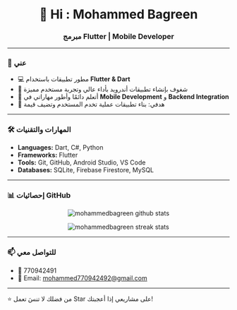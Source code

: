 <h1 align="center">👋 Hi : Mohammed Bagreen </h1>
<h3 align="center">مبرمج Flutter | Mobile Developer</h3>

---

### 🚀 عني
- 💻 مطور تطبيقات باستخدام **Flutter & Dart**  
- 📱 شغوف بإنشاء تطبيقات أندرويد  بأداء عالي وتجربة مستخدم مميزة  
- 🌱 أتعلم دائمًا وأطور مهاراتي في **Mobile Development** و **Backend Integration**  
- 🎯 هدفي: بناء تطبيقات عملية تخدم المستخدم وتضيف قيمة  

---

### 🛠️ المهارات والتقنيات
- **Languages:** Dart, C#, Python  
- **Frameworks:** Flutter 
- **Tools:** Git, GitHub, Android Studio, VS Code  
- **Databases:** SQLite, Firebase Firestore, MySQL  

---

### 📊 إحصائيات GitHub
<p align="center">
  <img src="https://github-readme-stats.vercel.app/api?username=mohammedbagreen&show_icons=true&theme=radical" alt="mohammedbagreen github stats"/>
</p>

<p align="center">
  <img src="https://github-readme-streak-stats.herokuapp.com/?user=mohammedbagreen&theme=radical" alt="mohammedbagreen streak stats"/>
</p>

---

### 📫 للتواصل معي
- 💼 770942491 
- 📧 Email: mohammed770942492@gmail.com
  

---

⭐️ من فضلك لا تنسَ تعمل Star على مشاريعي إذا أعجبتك!
